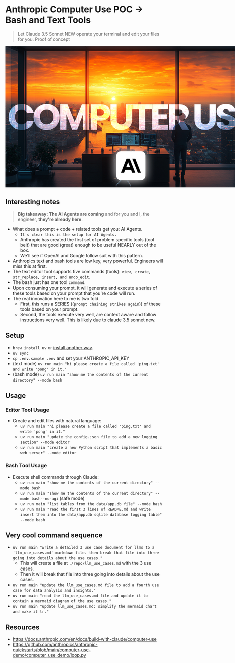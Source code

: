 # Anthropic Computer Use POC -> Bash and Text Tools
> Let Claude 3.5 Sonnet NEW operate your terminal and edit your files for you.
> Proof of concept

<img src="./images/computer_use.png" alt="anthropic-computer-use" style="max-width: 800px;">

## Interesting notes
> **Big takeaway: The AI Agents are coming** and for you and I, the engineer, **they're already here**.

- What does a prompt + code + related tools get you: AI Agents.
  - `It's clear this is the setup for AI Agents.`
  - Anthropic has created the first set of problem specific tools (tool belt) that are good (great) enough to be useful NEARLY out of the box.
  - We'll see if OpenAI and Google follow suit with this pattern.
- Anthropics text and bash tools are low key, very powerful. Engineers will miss this at first.
- The text editor tool supports five commands (tools): `view, create, str_replace, insert, and undo_edit`.
- The bash just has one tool `command`.
- Upon consuming your prompt, it will generate and execute a series of these tools based on your prompt that you're code will run.
- The real innovation here to me is two fold.
  - First, this runs a SERIES ((`prompt chaining strikes again`)) of these tools based on your prompt.
  - Second, the tools execute very well, are context aware and follow instructions very well. This is likely due to claude 3.5 sonnet new.

## Setup
- `brew install uv` or [install another way](https://docs.astral.sh/uv/getting-started/installation/#pypi).
- `uv sync`
- `cp .env.sample .env` and set your ANTHROPIC_API_KEY
- (text mode) `uv run main "hi please create a file called 'ping.txt' and write 'pong' in it."`
- (bash mode) `uv run main "show me the contents of the current directory" --mode bash`

## Usage

### Editor Tool Usage
- Create and edit files with natural language:
  - `uv run main "hi please create a file called 'ping.txt' and write 'pong' in it."`
  - `uv run main "update the config.json file to add a new logging section" --mode editor`
  - `uv run main "create a new Python script that implements a basic web server" --mode editor`

### Bash Tool Usage  
- Execute shell commands through Claude:
  - `uv run main "show me the contents of the current directory" --mode bash`
  - `uv run main "show me the contents of the current directory" --mode bash--no-agi` (safe mode)
  - `uv run main "list tables from the data/app.db file" --mode bash`
  - `uv run main "read the first 3 lines of README.md and write insert them into the data/app.db sqlite database logging table" --mode bash` 

## Very cool command sequence
- `uv run main "write a detailed 3 use case document for llms to a 'llm_use_cases.md' markdown file. then break that file into three going into details about the use cases."`
  - This will create a file at `./repo/llm_use_cases.md` with the 3 use cases.
  - Then it will break that file into three going into details about the use cases.
- `uv run main "update the llm_use_cases.md file to add a fourth use case for data analysis and insights."`
- `uv run main "read the llm_use_cases.md file and update it to contain a mermaid diagram of the use cases."`
- `uv run main "update llm_use_cases.md: simplify the mermaid chart and make it lr."`

## Resources
- https://docs.anthropic.com/en/docs/build-with-claude/computer-use
- https://github.com/anthropics/anthropic-quickstarts/blob/main/computer-use-demo/computer_use_demo/loop.py
